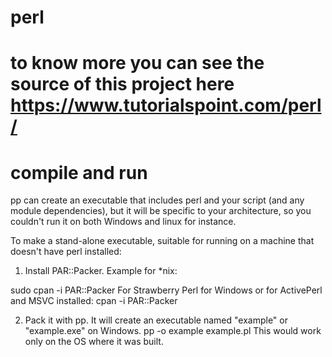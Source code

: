 # perl

# to know more you can see the source of this project here https://www.tutorialspoint.com/perl/ 

# compile and run
pp can create an executable that includes perl and your script (and any module dependencies), but it will be specific to your architecture, so you couldn't run it on both Windows and linux for instance.

To make a stand-alone executable, suitable for running on a machine that doesn't have perl installed:

1. Install PAR::Packer. Example for *nix:

sudo cpan -i PAR::Packer
For Strawberry Perl for Windows or for ActivePerl and MSVC installed:
cpan -i PAR::Packer

2. Pack it with pp. It will create an executable named "example" or "example.exe" on Windows.
pp -o example example.pl
This would work only on the OS where it was built.